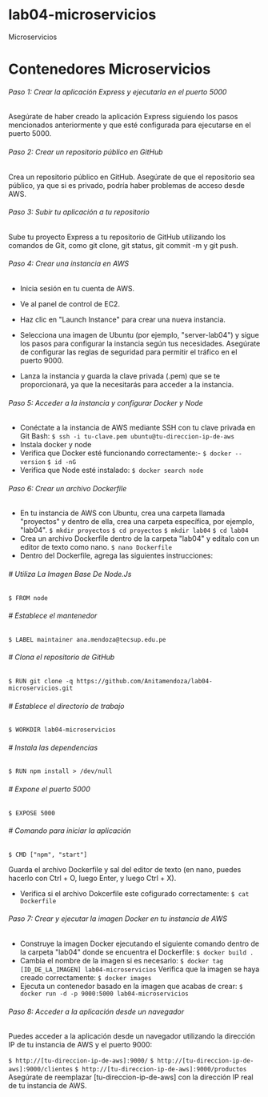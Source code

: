 # lab04-microservicios
Microservicios
# Contenedores Microservicios
######  Paso 1: Crear la aplicación Express y ejecutarla en el puerto 5000
Asegúrate de haber creado la aplicación Express siguiendo los pasos mencionados anteriormente y que esté configurada para ejecutarse en el puerto 5000.

###### Paso 2: Crear un repositorio público en GitHub

Crea un repositorio público en GitHub. Asegúrate de que el repositorio sea público, ya que si es privado, podría haber problemas de acceso desde AWS.

###### Paso 3: Subir tu aplicación a tu repositorio

Sube tu proyecto Express a tu repositorio de GitHub utilizando los comandos de Git, como git clone, git status, git commit -m y git push.

###### Paso 4: Crear una instancia en AWS

- Inicia sesión en tu cuenta de AWS.

- Ve al panel de control de EC2.

- Haz clic en "Launch Instance" para crear una nueva instancia.

- Selecciona una imagen de Ubuntu (por ejemplo, "server-lab04") y sigue los pasos para configurar la instancia según tus necesidades. Asegúrate de configurar las reglas de seguridad para permitir el tráfico en el puerto 9000.

- Lanza la instancia y guarda la clave privada (.pem) que se te proporcionará, ya que la necesitarás para acceder a la instancia.

###### Paso 5: Acceder a la instancia y configurar Docker y Node 
- Conéctate a la instancia de AWS mediante SSH con tu clave privada en Git Bash:
`$ ssh -i tu-clave.pem ubuntu@tu-direccion-ip-de-aws `
- Instala docker y node 
- Verifica que Docker esté funcionando correctamente:- 
`$ docker --version`
`$ id -nG`
- Verifica que Node esté instalado:
`$ docker search node `

###### Paso 6: Crear un archivo Dockerfile
- En tu instancia de AWS con Ubuntu, crea una carpeta llamada "proyectos" y dentro de ella, crea una carpeta específica, por ejemplo, "lab04".
`$ mkdir proyectos`
`$ cd proyectos`
`$ mkdir lab04`
`$ cd lab04`
- Crea un archivo Dockerfile dentro de la carpeta "lab04" y edítalo con un editor de texto como nano.
`$ nano Dockerfile`
- Dentro del Dockerfile, agrega las siguientes instrucciones:
###### # Utiliza La Imagen Base De Node.Js
`$ FROM node`
###### # Establece el mantenedor
`$ LABEL maintainer ana.mendoza@tecsup.edu.pe`
###### # Clona el repositorio de GitHub
`$ RUN git clone -q https://github.com/Anitamendoza/lab04-microservicios.git`
###### # Establece el directorio de trabajo
`$ WORKDIR lab04-microservicios`
###### # Instala las dependencias
`$ RUN npm install > /dev/null`
###### # Expone el puerto 5000
`$ EXPOSE 5000`
###### # Comando para iniciar la aplicación
`$ CMD ["npm", "start"]`

Guarda el archivo Dockerfile y sal del editor de texto (en nano, puedes hacerlo con Ctrl + O, luego Enter, y luego Ctrl + X).
- Verifica si el archivo Dokcerfile este cofigurado correctamente:
`$ cat Dockerfile `
###### Paso 7: Crear y ejecutar la imagen Docker en tu instancia de AWS
- Construye la imagen Docker ejecutando el siguiente comando dentro de la carpeta "lab04" donde se encuentra el Dockerfile:
`$ docker build .`
- Cambia el nombre de la imagen si es necesario:
`$ docker tag [ID_DE_LA_IMAGEN] lab04-microservicios`
Verifica que la imagen se haya creado correctamente:
`$ docker images`
- Ejecuta un contenedor basado en la imagen que acabas de crear:
`$ docker run -d -p 9000:5000 lab04-microservicios`

######  Paso 8: Acceder a la aplicación desde un navegador
Puedes acceder a la aplicación desde un navegador utilizando la dirección IP de tu instancia de AWS y el puerto 9000:

`$ http://[tu-direccion-ip-de-aws]:9000/`
`$ http://[tu-direccion-ip-de-aws]:9000/clientes`
`$ http://[tu-direccion-ip-de-aws]:9000/productos`
Asegúrate de reemplazar [tu-direccion-ip-de-aws] con la dirección IP real de tu instancia de AWS.
